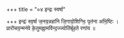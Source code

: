 +++
title = "०४ इन्द्रः स्वर्षा"

+++
इन्द्रः॑ स्व॒र्षा ज॒नय॒न्नहा॑नि जि॒गायो॒शिग्भिः॒ पृत॑ना अभि॒ष्टिः ।  
प्रारो॑चय॒न्मन॑वे के॒तुमह्ना॒मवि॑न्द॒ज्ज्योति॑र्बृह॒ते रणा॑य ॥